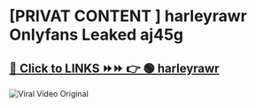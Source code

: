 
 # [PRIVAT CONTENT ] harleyrawr Onlyfans Leaked aj45g

## <h2><a href="https://clipsfans.com/harleyrawr&ref=git">🔗 Click to LINKS ⏩⏩ 👉 🟢 harleyrawr </a></h2>

<a href="https://clipsfans.com/harleyrawr&ref=git" rel="nofollow" data-target="animated-image.originalLink"><img src="https://i.ibb.co.com/xMMVF88/686577567.gif" alt="Viral Video Original" style="max-width: 100%; display: inline-block;" data-target="animated-image.originalImage"></a>

